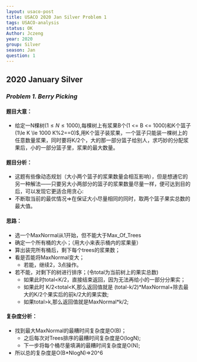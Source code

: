 ```yaml
---
layout: usaco-post
title: USACO 2020 Jan Silver Problem 1
tags: USACO-analysis
status: OK
Author: Jczeng
year: 2020
group: Silver
season: Jan
question: 1
---
```


## 2020 January Silver

### *Problem 1. Berry Picking*

#### 题目大意：

* 给定一N棵树$(1\le N\le1000)$,每棵树上有浆果B个(1 <= B <= 1000)和K个篮子(1\le K \le 1000  K%2==0)$,用K个篮子装浆果，一个篮子只能装一棵树上的任意数量浆果，同时要将K/2个，大的那一部分篮子给别人，求巧妙的分配浆果后，小的一部分篮子里，浆果的最大数量。

#### 题目分析：

* 这题有些像动态规划（大小两个篮子的浆果数量会相互影响），但是想通它的另一种解法——只要另大小两部分的篮子的浆果数量尽量一样，便可达到目的后，可以发现它更适合用贪心:
* 不断取当前的最优情况=>在保证大小尽量相同的同时，取两个篮子果实总数的最大值。

#### 思路：

* 选一个MaxNormal从1开始，但不能大于Max_Of_Trees
* 确定一个所有桶的大小；（用大小来表示桶内的浆果量）
* 算出装完所有桶后，剩下每个trees的浆果数；
* 看是否能将MaxNormal变大；
  * 若能，继续2，3点操作。
* 若不能，对剩下的树进行排序；(令total为当前树上的果实总数)
  * 如果此时total<K/2，直接结束返回，因为无法再给小的一部分分果实；
  * 如果此时 K/2<total<K,那么返回值就是 (total-k/2)*MaxNormal+除去最大的K/2个果实后的前k/2大的果实数;
  * 如果total>k,那么返回值就是MaxNormal*k/2;

#### 复杂度分析：

* 找到最大MaxNormal的最糟时间复杂度是O(B)；
  * 之后每次对Trees排序的最糟时间复杂度是O(logN);
  * 下一步将每个桶尽量填满的最糟时间复杂度是O(N);
* 所以总的复杂度是O(B*NlogN)=>20^6
